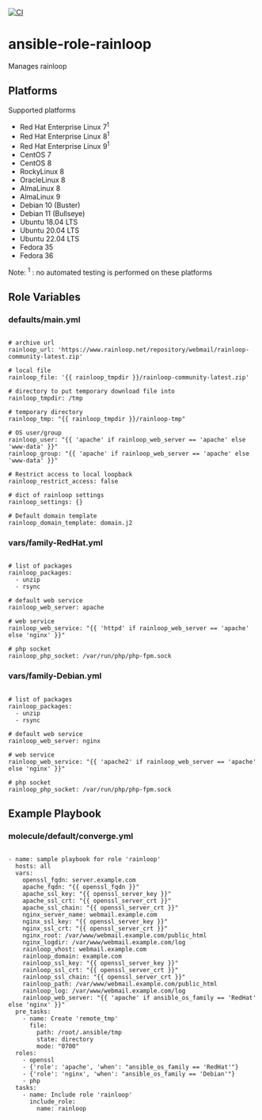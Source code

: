 [![CI](https://github.com/de-it-krachten/ansible-role-rainloop/workflows/CI/badge.svg?event=push)](https://github.com/de-it-krachten/ansible-role-rainloop/actions?query=workflow%3ACI)


# ansible-role-rainloop

Manages rainloop


## Platforms

Supported platforms

- Red Hat Enterprise Linux 7<sup>1</sup>
- Red Hat Enterprise Linux 8<sup>1</sup>
- Red Hat Enterprise Linux 9<sup>1</sup>
- CentOS 7
- CentOS 8
- RockyLinux 8
- OracleLinux 8
- AlmaLinux 8
- AlmaLinux 9
- Debian 10 (Buster)
- Debian 11 (Bullseye)
- Ubuntu 18.04 LTS
- Ubuntu 20.04 LTS
- Ubuntu 22.04 LTS
- Fedora 35
- Fedora 36

Note:
<sup>1</sup> : no automated testing is performed on these platforms

## Role Variables
### defaults/main.yml
<pre><code>
# archive url
rainloop_url: 'https://www.rainloop.net/repository/webmail/rainloop-community-latest.zip'

# local file
rainloop_file: '{{ rainloop_tmpdir }}/rainloop-community-latest.zip'

# directory to put temporary download file into
rainloop_tmpdir: /tmp

# temporary directory
rainloop_tmp: "{{ rainloop_tmpdir }}/rainloop-tmp"

# OS user/group
rainloop_user: "{{ 'apache' if rainloop_web_server == 'apache' else 'www-data' }}"
rainloop_group: "{{ 'apache' if rainloop_web_server == 'apache' else 'www-data' }}"

# Restrict access to local loopback
rainloop_restrict_access: false

# dict of rainloop settings
rainloop_settings: {}

# Default domain template
rainloop_domain_template: domain.j2
</pre></code>

### vars/family-RedHat.yml
<pre><code>
# list of packages
rainloop_packages:
  - unzip
  - rsync

# default web service
rainloop_web_server: apache

# web service
rainloop_web_service: "{{ 'httpd' if rainloop_web_server == 'apache' else 'nginx' }}"

# php socket
rainloop_php_socket: /var/run/php/php-fpm.sock
</pre></code>

### vars/family-Debian.yml
<pre><code>
# list of packages
rainloop_packages:
  - unzip
  - rsync

# default web service
rainloop_web_server: nginx

# web service
rainloop_web_service: "{{ 'apache2' if rainloop_web_server == 'apache' else 'nginx' }}"

# php socket
rainloop_php_socket: /var/run/php/php-fpm.sock
</pre></code>



## Example Playbook
### molecule/default/converge.yml
<pre><code>
- name: sample playbook for role 'rainloop'
  hosts: all
  vars:
    openssl_fqdn: server.example.com
    apache_fqdn: "{{ openssl_fqdn }}"
    apache_ssl_key: "{{ openssl_server_key }}"
    apache_ssl_crt: "{{ openssl_server_crt }}"
    apache_ssl_chain: "{{ openssl_server_crt }}"
    nginx_server_name: webmail.example.com
    nginx_ssl_key: "{{ openssl_server_key }}"
    nginx_ssl_crt: "{{ openssl_server_crt }}"
    nginx_root: /var/www/webmail.example.com/public_html
    nginx_logdir: /var/www/webmail.example.com/log
    rainloop_vhost: webmail.example.com
    rainloop_domain: example.com
    rainloop_ssl_key: "{{ openssl_server_key }}"
    rainloop_ssl_crt: "{{ openssl_server_crt }}"
    rainloop_ssl_chain: "{{ openssl_server_crt }}"
    rainloop_path: /var/www/webmail.example.com/public_html
    rainloop_log: /var/www/webmail.example.com/log
    rainloop_web_server: "{{ 'apache' if ansible_os_family == 'RedHat' else 'nginx' }}"
  pre_tasks:
    - name: Create 'remote_tmp'
      file:
        path: /root/.ansible/tmp
        state: directory
        mode: "0700"
  roles:
    - openssl
    - {'role': 'apache', 'when': "ansible_os_family == 'RedHat'"}
    - {'role': 'nginx', 'when': "ansible_os_family == 'Debian'"}
    - php
  tasks:
    - name: Include role 'rainloop'
      include_role:
        name: rainloop
</pre></code>
